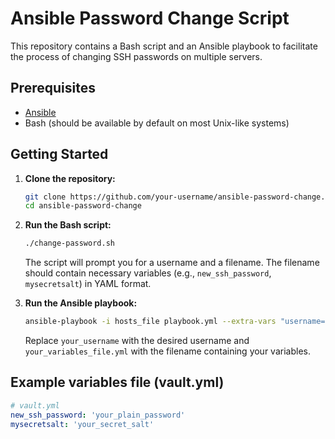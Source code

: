 # Ansible Password Change Script

This repository contains a Bash script and an Ansible playbook to facilitate the process of changing SSH passwords on multiple servers.

## Prerequisites

- [Ansible](https://www.ansible.com/)
- Bash (should be available by default on most Unix-like systems)

## Getting Started

1. **Clone the repository:**

    ```bash
    git clone https://github.com/your-username/ansible-password-change.git
    cd ansible-password-change
    ```

2. **Run the Bash script:**

    ```bash
    ./change-password.sh
    ```

    The script will prompt you for a username and a filename. The filename should contain necessary variables (e.g., `new_ssh_password`, `mysecretsalt`) in YAML format.

3. **Run the Ansible playbook:**

    ```bash
    ansible-playbook -i hosts_file playbook.yml --extra-vars "username=your_username filename=your_variables_file.yml"
    ```

    Replace `your_username` with the desired username and `your_variables_file.yml` with the filename containing your variables.

## Example variables file (vault.yml)

```yaml
# vault.yml
new_ssh_password: 'your_plain_password'
mysecretsalt: 'your_secret_salt'
